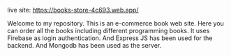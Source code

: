 live site: https://books-store-4c693.web.app/

Welcome to my repository.
This is an e-commerce book web site. Here you can order all the books including different programming books. It uses Firebase as login authentication. And Express JS has been used for the backend. And Mongodb has been used as the server.
